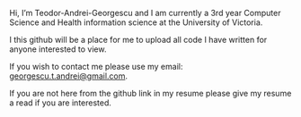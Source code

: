 Hi, I’m Teodor-Andrei-Georgescu and I am currently a 3rd year Computer Science and Health information science at the University of Victoria.

I this github will be a place for me to upload all code I have written for anyone interested to view.

If you wish to contact me please use my email: georgescu.t.andrei@gmail.com.

If you are not here from the github link in my resume please give my resume a read if you are interested.
